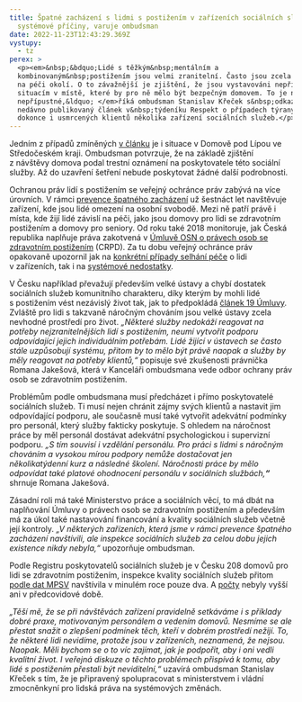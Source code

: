 ```yaml
---
title: Špatné zacházení s lidmi s postižením v zařízeních sociálních služeb má i
  systémové příčiny, varuje ombudsman
date: 2022-11-23T12:43:29.369Z
vystupy:
  - tz
perex: >
  <p><em>&nbsp;&bdquo;Lidé s těžkým&nbsp;mentálním a
  kombinovaným&nbsp;postižením jsou velmi zranitelní. Často jsou zcela odkázaní
  na péči okolí. O to závažnější je zjištění, že jsou vystavováni nepřijatelným
  situacím v místě, které by pro ně mělo být bezpečným domovem. To je naprosto
  nepřípustné,&ldquo; </em>říká ombudsman Stanislav Křeček s&nbsp;odkazem na
  nedávno publikovaný článek v&nbsp;týdeníku Respekt o případech týraných a
  dokonce i usmrcených klientů několika zařízení sociálních služeb.</p>
---
```

<p>Jedním z&nbsp;případů zmíněných <a href="https://www.respekt.cz/tydenik/2022/47/kdo-zabil-dorotu-s">v&nbsp;článku</a> je i situace v&nbsp;Domově pod Lípou ve Středočeském kraji. Ombudsman potvrzuje, že na základě zjištění z&nbsp;návštěvy domova podal trestní oznámení na poskytovatele této sociální služby. Až do uzavření šetření nebude poskytovat žádné další podrobnosti.</p>

<p>Ochranou práv lidí s&nbsp;postižením se veřejný ochránce práv zabývá na více úrovních. V&nbsp;rámci <a href="https://www.ochrance.cz/pusobnost/dohled-nad-omezovanim-osobni-svobody/">prevence špatného zacházení</a> už šestnáct let navštěvuje zařízení, kde jsou lidé omezení na osobní svobodě. Mezi ně patří právě i místa, kde žijí lidé závislí na péči, jako jsou domovy pro lidi se zdravotním postižením a domovy pro seniory. Od roku také 2018 monitoruje, jak Česká republika naplňuje práva zakotvená v&nbsp;<a href="https://www.ochrance.cz/umluva/">Úmluvě OSN o právech osob se zdravotním postižením</a> (CRPD). Za tu dobu veřejný ochránce práv opakovaně upozornil jak na <a href="https://www.ochrance.cz/aktualne/neni-jen-slunecnice-problemy-pece-o-seniory-v-zarizenich-jsou-mnohem-hlubsi/">konkrétní případy selhání péče</a> o lidi v&nbsp;zařízeních, tak i na <a href="https://www.ochrance.cz/uploads-import/ESO/11-2017-NZ-OV_souhrnna_zprava_DOZP.pdf">systémové nedostatky</a>.</p>

<p>V&nbsp;Česku například převažují především velké ústavy a chybí dostatek sociálních služeb komunitního charakteru, díky kterým by mohli lidé s&nbsp;postižením vést nezávislý život tak, jak to předpokládá <a href="https://www.ochrance.cz/umluva/clanek-19-nezavisly-zpusob-zivota-a-zapojeni-do-spolecnosti/">článek 19 Úmluvy</a>. Zvláště pro lidi s&nbsp;takzvaně náročným chováním jsou velké ústavy zcela nevhodné prostředí pro život. <em>&bdquo;Některé služby nedokáží reagovat na potřeby nejzranitelnějších lidí s&nbsp;postižením, neumí vytvořit podporu odpovídající jejich individuálním potřebám. Lidé žijící v&nbsp;ústavech se často stále uzpůsobují systému, přitom by to mělo být právě naopak a služby by měly reagovat na potřeby klientů,&ldquo;</em> popisuje své zkušenosti právnička Romana Jakešová, která v&nbsp;Kanceláři ombudsmana vede odbor ochrany práv osob se zdravotním postižením.</p>

<p>Problémům podle ombudsmana musí předcházet i přímo poskytovatelé sociálních služeb. Ti musí nejen chránit zájmy svých klientů a nastavit jim odpovídající podporu, ale současně musí také vytvořit adekvátní podmínky pro personál, který služby fakticky poskytuje. S&nbsp;ohledem na náročnost práce by měl personál dostávat adekvátní psychologickou i supervizní podporu. <em>&bdquo;S tím souvisí i vzdělání personálu. Pro práci s&nbsp;lidmi s&nbsp;náročným chováním a vysokou mírou podpory nemůže dostačovat jen několikatýdenní kurz a následné školení. Náročnosti práce by mělo odpovídat také platové ohodnocení personálu v&nbsp;sociálních službách,<strong>&ldquo;</strong></em> shrnuje Romana Jakešová.</p>

<p>Zásadní roli má také Ministerstvo práce a sociálních věcí, to má dbát na naplňování Úmluvy o právech osob se zdravotním postižením a především má za úkol také nastavování financování a kvality sociálních služeb včetně její kontroly. <em>&bdquo;V některých zařízeních, která jsme v&nbsp;rámci prevence špatného zacházení navštívili, ale inspekce sociálních služeb za celou dobu jejich existence nikdy nebyla,&ldquo;</em> upozorňuje ombudsman.</p>

<p>Podle Registru poskytovatelů sociálních služeb je v&nbsp;Česku 208 domovů pro lidi se zdravotním postižením, inspekce kvality sociálních služeb přitom <a href="https://www.mpsv.cz/documents/20142/225517/Zpr%C3%A1va+o+%C4%8Dinnosti+odboru+inspekce+soci%C3%A1ln%C3%ADch+slu%C5%BEeb+za+rok+2021.pdf/b10309b2-5c08-eff9-37e3-22638ffc8abb">podle dat MPSV</a> navštívila v&nbsp;minulém roce pouze dva. A <a href="https://www.mpsv.cz/documents/20142/225517/Zpr%C3%A1va+o+%C4%8Dinnosti+odboru+inspekce+soci%C3%A1ln%C3%ADch+slu%C5%BEeb+O24+za+rok+2019.pdf/013f074d-eab9-cdbf-35d0-f4892864440a">počty</a> nebyly vyšší ani v&nbsp;předcovidové době.</p>

<p><em>&bdquo;Těší mě, že se při návštěvách zařízení pravidelně setkáváme i s&nbsp;příklady dobré praxe, motivovaným personálem a vedením domovů. Nesmíme se ale přestat snažit o zlepšení podmínek těch, kteří v&nbsp;dobrém prostředí nežijí. To, že některé lidi nevidíme, protože jsou v&nbsp;zařízeních, neznamená, že nejsou. Naopak. Měli bychom se o to víc zajímat, jak je podpořit, aby i oni vedli kvalitní život. I veřejná diskuze o těchto problémech přispívá k&nbsp;tomu, aby lidé s&nbsp;postižením přestali být neviditelní,&ldquo;</em> uzavírá ombudsman Stanislav Křeček s&nbsp;tím, že je připravený spolupracovat s&nbsp;ministerstvem i vládní zmocněnkyní pro lidská práva na systémových změnách.</p>
